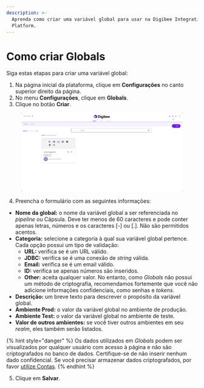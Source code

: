 ```yaml
---
description: >-
  Aprenda como criar uma variável global para usar na Digibee Integration
  Platform.
---
```


# Como criar Globals

Siga estas etapas para criar uma variável global:

1. Na página inicial da plataforma, clique em **Configurações** no canto superior direito da página.
2. No menu **Configurações**, clique em **Globals**.
3. Clique no botão **Criar**.

<figure><img src="../../.gitbook/assets/criar-global.gif" alt="Navegando nas Configurações da Plataforma e acessando a página Globals."><figcaption></figcaption></figure>

4. Preencha o formulário com as seguintes informações:

* **Nome da global:** o nome da variável global a ser referenciada no _pipeline_ ou Cápsula. Deve ter menos de 60 caracteres e pode conter apenas letras, números e os caracteres \[-] ou \[.]. Não são permitidos acentos.
* **Categoria:** selecione a categoria à qual sua variável global pertence. Cada opção possui um tipo de validação:
  * **URL:** verifica se é um URL válido.
  * **JDBC:** verifica se é uma conexão de _string_ válida.
  * **Email:** verifica se é um email válido.
  * **ID:** verifica se apenas números são inseridos.
  * **Other:** aceita qualquer valor. No entanto, como _Globals_ não possui um método de criptografia, recomendamos fortemente que você não adicione informações confidenciais, como senhas e _tokens_.
* **Descrição:** um breve texto para descrever o propósito da variável global.
* **Ambiente Prod:** o valor da variável global no ambiente de produção.
* **Ambiente Test:** o valor da variável global no ambiente de teste.
* **Valor de outros ambientes:** se você tiver outros ambientes em seu _realm_, eles também serão listados.

{% hint style="danger" %}
Os dados utilizados em _Globals_ podem ser visualizados por qualquer usuário com acesso à página e não são criptografados no banco de dados. Certifique-se de não inserir nenhum dado confidencial. Se você precisar armazenar dados criptografados, por favor [utilize Contas](https://docs.digibee.com/documentation/v/pt-br/settings/accounts).​
{% endhint %}

5. Clique em **Salvar**.
